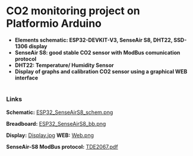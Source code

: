 # CO2 monitoring project on Platformio Arduino
+ **Elements schematic: ESP32-DEVKIT-V3, SenseAir S8, DHT22, SSD-1306 display**
+ **SenseAir S8: good stable CO2 sensor with ModBus comunication protocol**
+ **DHT22: Temperature/ Humidity Sensor**
+ **Display of graphs and calibration CO2 sensor using a graphical WEB interface**
#
### Links  
**Schematic:** [ESP32_SenseAirS8_schem.png](https://github.com/AlexVakhnin/ESP32-Web-SenseAirS8/blob/main/ESP32_SenseAirS8_schem.png)

**Breadboard:** [ESP32_SenseAirS8_bb.png](https://github.com/AlexVakhnin/ESP32-Web-SenseAirS8/blob/main/ESP32_SenseAirS8_bb.png)

**Display:** [Display.jpg](https://github.com/AlexVakhnin/ESP32-Web-SenseAirS8/blob/main/Display.jpg)
**WEB:** [Web.png](https://github.com/AlexVakhnin/ESP32-Web-SenseAirS8/blob/main/Web.png)

**SenseAir-S8 ModBus protocol:** [TDE2067.pdf](https://rmtplusstoragesenseair.blob.core.windows.net/docs/Dev/publicerat/TDE2067.pdf)
